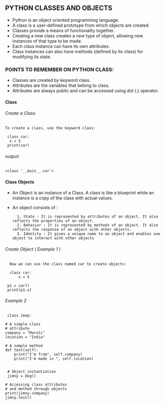 ## PYTHON CLASSES AND OBJECTS
 - Python is an object oriented programming language.
 - A class is a user-defined prototype from which objects are created. 
 - Classes provide a means of  functionality together.
 - Creating a new class creates a new type of object, allowing new instances of that type to be made.
 - Each class instance can have  its own attributes.
 - Class instances can also have methods (defined by its class) for modifying its state.
### POINTS TO REMEMBER ON PYTHON CLASS:
 - Classes are created by keyword class.
 - Attributes are the variables that belong to class.
 - Attributes are always public and can be accessed using dot (.) operator. 
#### Class

###### Create a Class
    To create a class, use the keyword class:
       
     class car:
      x = 5
     print(car)
 
 ###### output:
    <class '__main__.car'>
    
#### Class Objects
 - An Object is an instance of a Class. A class is like a blueprint while an instance is a copy of the class with actual values.
 * An object consists of :
 
         1. State : It is represented by attributes of an object. It also reflects the properties of an object.
         2. Behavior : It is represented by methods of an object. It also reflects the response of an object with other objects.
         3. Identity : It gives a unique name to an object and enables one object to interact with other objects
         
###### Create Object ( Example 1 )
      Now we can use the class named car to create objects:
   
      class car:
          x = 5

     p1 = car()
     print(p1.x)
     
###### Example 2     
     class Jeep:  
      
    # A simple class 
    # attribute 
    company = "Maruti"
    location = "India"
  
    # A sample method   
    def test(self):  
        print("I'm from", self.company) 
        print("I'm made in ", self.location) 
  

     # Object instantiation 
     jimny = Dog() 
  
    # Accessing class attributes 
    # and method through objects 
    print(jimny.company) 
    jimny.test() 

      

